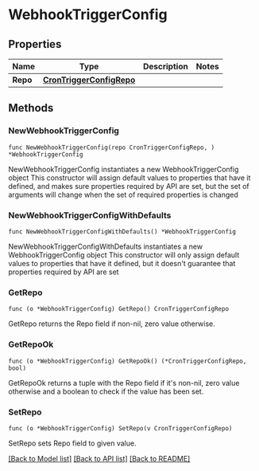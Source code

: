 # WebhookTriggerConfig

## Properties

Name | Type | Description | Notes
------------ | ------------- | ------------- | -------------
**Repo** | [**CronTriggerConfigRepo**](CronTriggerConfigRepo.md) |  | 

## Methods

### NewWebhookTriggerConfig

`func NewWebhookTriggerConfig(repo CronTriggerConfigRepo, ) *WebhookTriggerConfig`

NewWebhookTriggerConfig instantiates a new WebhookTriggerConfig object
This constructor will assign default values to properties that have it defined,
and makes sure properties required by API are set, but the set of arguments
will change when the set of required properties is changed

### NewWebhookTriggerConfigWithDefaults

`func NewWebhookTriggerConfigWithDefaults() *WebhookTriggerConfig`

NewWebhookTriggerConfigWithDefaults instantiates a new WebhookTriggerConfig object
This constructor will only assign default values to properties that have it defined,
but it doesn't guarantee that properties required by API are set

### GetRepo

`func (o *WebhookTriggerConfig) GetRepo() CronTriggerConfigRepo`

GetRepo returns the Repo field if non-nil, zero value otherwise.

### GetRepoOk

`func (o *WebhookTriggerConfig) GetRepoOk() (*CronTriggerConfigRepo, bool)`

GetRepoOk returns a tuple with the Repo field if it's non-nil, zero value otherwise
and a boolean to check if the value has been set.

### SetRepo

`func (o *WebhookTriggerConfig) SetRepo(v CronTriggerConfigRepo)`

SetRepo sets Repo field to given value.



[[Back to Model list]](../README.md#documentation-for-models) [[Back to API list]](../README.md#documentation-for-api-endpoints) [[Back to README]](../README.md)


